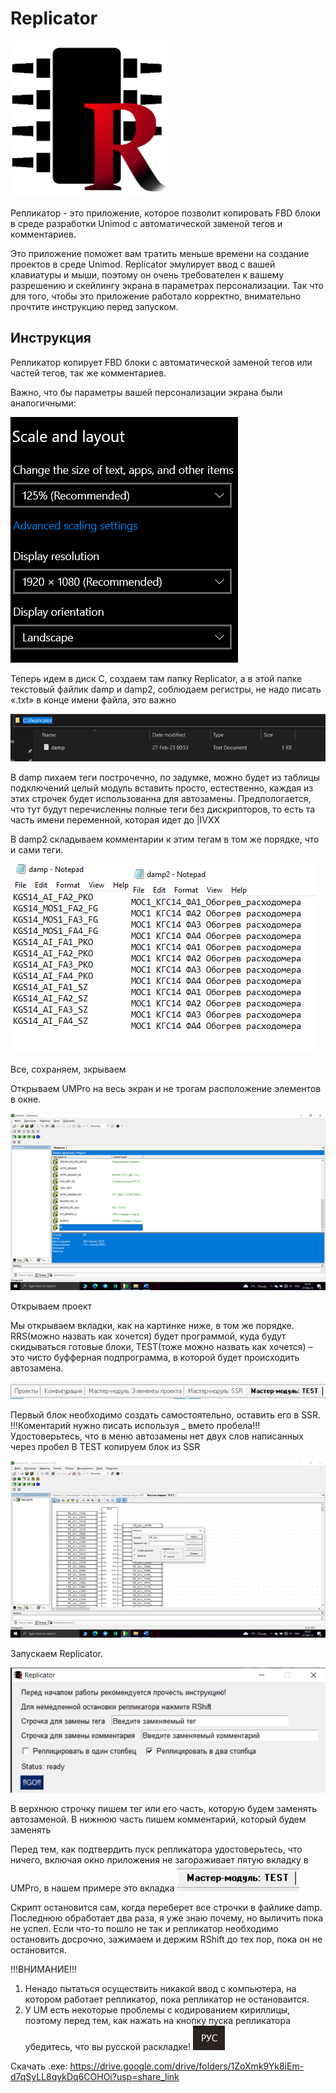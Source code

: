 # Replicator
![](Replicator.png)
 
Репликатор - это приложение, которое позволит копировать FBD блоки в среде разработки Unimod c автоматической заменой тегов и комментариев.
 
Это приложение поможет вам тратить меньше времени на создание проектов в среде Unimod. Replicator эмулирует ввод с вашей клавиатуры и мыши, поэтому он очень требователен к вашему разрешению и скейлингу экрана в параметрах персонализации. Так что для того, чтобы это приложение работало корректно, внимательно прочтите инструкцию перед запуском.

## Инструкция

Репликатор копирует FBD блоки с автоматической заменой тегов или чаcтей тегов, так же комментариев.

Важно, что бы параметры вашей персонализации экрана были аналогичными: 

![](/img/Picture1.png)

Теперь идем в диск С, создаем там папку Replicator, а в этой папке текстовый файлик damp и damp2, соблюдаем регистры, не надо писать «.txt» в конце имени файла, это важно

![](/img/Picture2.png)

В damp пихаем теги построчечно, по задумке, можно будет из таблицы подключений целый модуль вставить просто, естественно, каждая из этих строчек будет использованна для автозамены. Предпологается, что тут будут перечисленны полные теги без дискрипторов, то есть та часть имени переменной, которая идет до |IVXX

В damp2 складываем комментарии к этим тегам в том же порядке, что и сами теги.

![](/img/Picture3.png)![](/img/Picture4.png)

Все, сохраняем, зкрываем

Открываем UMPro на весь экран и не трогам расположение элементов в окне.

![](/img/Picture5.png)

Открываем проект

Мы открываем вкладки, как на картинке ниже, в том же порядке. RRS(можно назвать как хочется) будет программой, куда будут скидываться готовые блоки, TEST(тоже можно назвать как хочется) – это чисто буфферная подпрограмма, в которой будет происходить автозамена.

![](/img/Picture6.png)

Первый блок необходимо создать самостоятельно, оставить его в SSR.
!!!Коментарий нужно писать используя _ вмето пробела!!!
Удостоверьтесь, что в меню автозамены нет двух слов написанных через пробел
В TEST копируем блок из SSR

![](/img/Picture7.png)

Запускаем Replicator. 

![](/img/Picture8.png)

В верхнюю строчку пишем тег или его часть, которую будем заменять автозаменой.
В нижнюю часть пишем комментарий, который будем заменять

Перед тем, как подтвердить пуск репликатора удостоверьтесь, что ничего, включая окно приложения не загораживает пятую вкладку в UMPro, в нашем примере это вкладка ![](/img/Picture9.png)

Скрипт остановится сам, когда переберет все строчки в файлике damp. Последнюю обработает два раза, я уже знаю почему, но выличить пока не успел.
Если что-то пошло не так и репликатор необходимо остановить досрочно, зажимаем и держим RShift до тех пор, пока он не остановится.

!!!ВНИМАНИЕ!!!
1)	Ненадо пытаться осуществить никакой ввод с компьютера, на котором работает репликатор, пока репликатор не остановаится. 
2)	У UM есть некоторые проблемы с кодированием кириллицы, поэтому перед тем, как нажать на кнопку пуска репликатора убедитесь, что вы русской раскладке! ![](/img/Picture10.png)

Скачать .exe: https://drive.google.com/drive/folders/1ZoXmk9Yk8iEm-d7qSyLL8qykDq6COHOi?usp=share_link
